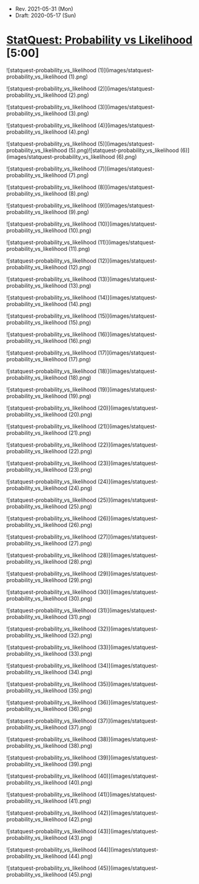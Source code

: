 * Rev. 2021-05-31 (Mon)
* Draft: 2020-05-17 (Sun)

# [StatQuest: Probability vs Likelihood](https://youtu.be/pYxNSUDSFH4) [5:00]

![statquest-probability_vs_likelihood (1)](images/statquest-probability_vs_likelihood (1).png)

![statquest-probability_vs_likelihood (2)](images/statquest-probability_vs_likelihood (2).png)

![statquest-probability_vs_likelihood (3)](images/statquest-probability_vs_likelihood (3).png)

![statquest-probability_vs_likelihood (4)](images/statquest-probability_vs_likelihood (4).png)

![statquest-probability_vs_likelihood (5)](images/statquest-probability_vs_likelihood (5).png)![statquest-probability_vs_likelihood (6)](images/statquest-probability_vs_likelihood (6).png)

![statquest-probability_vs_likelihood (7)](images/statquest-probability_vs_likelihood (7).png)

![statquest-probability_vs_likelihood (8)](images/statquest-probability_vs_likelihood (8).png)

![statquest-probability_vs_likelihood (9)](images/statquest-probability_vs_likelihood (9).png)

![statquest-probability_vs_likelihood (10)](images/statquest-probability_vs_likelihood (10).png)

![statquest-probability_vs_likelihood (11)](images/statquest-probability_vs_likelihood (11).png)

![statquest-probability_vs_likelihood (12)](images/statquest-probability_vs_likelihood (12).png)

![statquest-probability_vs_likelihood (13)](images/statquest-probability_vs_likelihood (13).png)

![statquest-probability_vs_likelihood (14)](images/statquest-probability_vs_likelihood (14).png)

![statquest-probability_vs_likelihood (15)](images/statquest-probability_vs_likelihood (15).png)

![statquest-probability_vs_likelihood (16)](images/statquest-probability_vs_likelihood (16).png)

![statquest-probability_vs_likelihood (17)](images/statquest-probability_vs_likelihood (17).png)

![statquest-probability_vs_likelihood (18)](images/statquest-probability_vs_likelihood (18).png)

![statquest-probability_vs_likelihood (19)](images/statquest-probability_vs_likelihood (19).png)

![statquest-probability_vs_likelihood (20)](images/statquest-probability_vs_likelihood (20).png)

![statquest-probability_vs_likelihood (21)](images/statquest-probability_vs_likelihood (21).png)

![statquest-probability_vs_likelihood (22)](images/statquest-probability_vs_likelihood (22).png)

![statquest-probability_vs_likelihood (23)](images/statquest-probability_vs_likelihood (23).png)

![statquest-probability_vs_likelihood (24)](images/statquest-probability_vs_likelihood (24).png)

![statquest-probability_vs_likelihood (25)](images/statquest-probability_vs_likelihood (25).png)

![statquest-probability_vs_likelihood (26)](images/statquest-probability_vs_likelihood (26).png)

![statquest-probability_vs_likelihood (27)](images/statquest-probability_vs_likelihood (27).png)

![statquest-probability_vs_likelihood (28)](images/statquest-probability_vs_likelihood (28).png)

![statquest-probability_vs_likelihood (29)](images/statquest-probability_vs_likelihood (29).png)

![statquest-probability_vs_likelihood (30)](images/statquest-probability_vs_likelihood (30).png)

![statquest-probability_vs_likelihood (31)](images/statquest-probability_vs_likelihood (31).png)

![statquest-probability_vs_likelihood (32)](images/statquest-probability_vs_likelihood (32).png)

![statquest-probability_vs_likelihood (33)](images/statquest-probability_vs_likelihood (33).png)

![statquest-probability_vs_likelihood (34)](images/statquest-probability_vs_likelihood (34).png)

![statquest-probability_vs_likelihood (35)](images/statquest-probability_vs_likelihood (35).png)

![statquest-probability_vs_likelihood (36)](images/statquest-probability_vs_likelihood (36).png)

![statquest-probability_vs_likelihood (37)](images/statquest-probability_vs_likelihood (37).png)

![statquest-probability_vs_likelihood (38)](images/statquest-probability_vs_likelihood (38).png)

![statquest-probability_vs_likelihood (39)](images/statquest-probability_vs_likelihood (39).png)

![statquest-probability_vs_likelihood (40)](images/statquest-probability_vs_likelihood (40).png)

![statquest-probability_vs_likelihood (41)](images/statquest-probability_vs_likelihood (41).png)

![statquest-probability_vs_likelihood (42)](images/statquest-probability_vs_likelihood (42).png)

![statquest-probability_vs_likelihood (43)](images/statquest-probability_vs_likelihood (43).png)

![statquest-probability_vs_likelihood (44)](images/statquest-probability_vs_likelihood (44).png)

![statquest-probability_vs_likelihood (45)](images/statquest-probability_vs_likelihood (45).png)